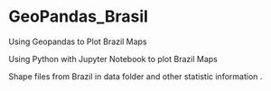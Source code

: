 # GeoPandas_Brasil
Using Geopandas to Plot Brazil Maps 

Using Python with Jupyter Notebook to plot Brazil Maps

Shape files from Brazil in data folder and other statistic information .
